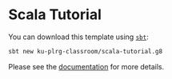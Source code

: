 # Scala Tutorial

You can download this template using [`sbt`](https://www.scala-sbt.org/):
```bash
sbt new ku-plrg-classroom/scala-tutorial.g8
```

Please see the [documentation](https://github.com/ku-plrg-classroom/docs/tree/main/scala/scala-tutorial) for more details.
